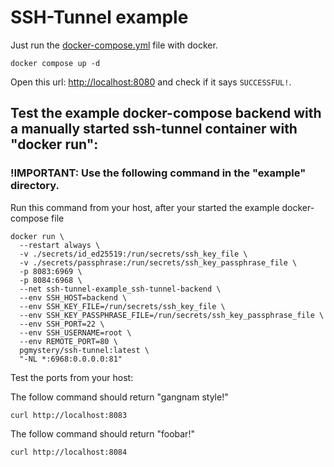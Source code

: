 # SSH-Tunnel example

Just run the [docker-compose.yml](docker-compose.yml) file with docker.
```shell
docker compose up -d
```

Open this url: [http://localhost:8080](http://localhost:8080) and check if it says `SUCCESSFUL!`.

## Test the example docker-compose backend with a manually started ssh-tunnel container with "docker run":

### !IMPORTANT: Use the following command in the "example" directory.

Run this command from your host, after your started the example docker-compose file

```shell
docker run \
  --restart always \
  -v ./secrets/id_ed25519:/run/secrets/ssh_key_file \
  -v ./secrets/passphrase:/run/secrets/ssh_key_passphrase_file \
  -p 8083:6969 \
  -p 8084:6968 \
  --net ssh-tunnel-example_ssh-tunnel-backend \
  --env SSH_HOST=backend \
  --env SSH_KEY_FILE=/run/secrets/ssh_key_file \
  --env SSH_KEY_PASSPHRASE_FILE=/run/secrets/ssh_key_passphrase_file \
  --env SSH_PORT=22 \
  --env SSH_USERNAME=root \
  --env REMOTE_PORT=80 \
  pgmystery/ssh-tunnel:latest \
  "-NL *:6968:0.0.0.0:81"
```

Test the ports from your host:

The follow command should return "gangnam style!"
```shell
curl http://localhost:8083
```

The follow command should return "foobar!"
```shell
curl http://localhost:8084
```
